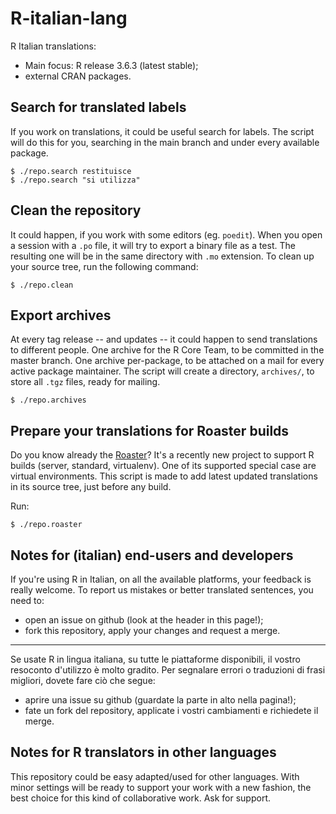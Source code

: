 # R-italian-lang

R Italian translations:
- Main focus: R release 3.6.3 (latest stable);
- external CRAN packages.

## Search for translated labels

If you work on translations, it could be useful search for labels. The script
will do this for you, searching in the main branch and under every available
package.

```
$ ./repo.search restituisce
$ ./repo.search "si utilizza"
```

## Clean the repository

It could happen, if you work with some editors (eg. `poedit`). When you open
a session with a `.po` file, it will try to export a binary file as a test. The
resulting one will be in the same directory with `.mo` extension. To clean up
your source tree, run the following command:

```
$ ./repo.clean
```

## Export archives

At every tag release -- and updates -- it could happen to send translations to
different people. One archive for the R Core Team, to be committed in the
master branch. One archive per-package, to be attached on a mail for
every active package maintainer. The script will create a directory, `archives/`,
to store all `.tgz` files, ready for mailing.

```
$ ./repo.archives
```

## Prepare your translations for Roaster builds

Do you know already the [Roaster](https://github.com/dmedri/roaster)? It's
a recently new project to support R builds (server, standard, virtualenv). One
of its supported special case are virtual environments. This script is made to
add latest updated translations in its source tree, just before any build.

Run:

```
$ ./repo.roaster
```

## Notes for (italian) end-users and developers

If you're using R in Italian, on all the available platforms, your feedback is
really welcome. To report us mistakes or better translated sentences, you need to:
* open an issue on github (look at the header in this page!);
* fork this repository, apply your changes and request a merge.

---

Se usate R in lingua italiana, su tutte le piattaforme disponibili, il vostro
resoconto d'utilizzo è molto gradito. Per segnalare errori o traduzioni di frasi
migliori, dovete fare ciò che segue:
* aprire una issue su github (guardate la parte in alto nella pagina!);
* fate un fork del repository, applicate i vostri cambiamenti e richiedete il merge.

## Notes for R translators in other languages

This repository could be easy adapted/used for other languages. With
minor settings will be ready to support your work with a new fashion, the
best choice for this kind of collaborative work. Ask for support.
